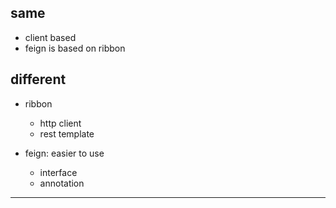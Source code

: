 ## same

* client based
* feign is based on ribbon

## different

* ribbon
    * http client
    * rest template

* feign: easier to use
    * interface
    * annotation

---
